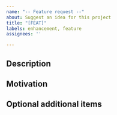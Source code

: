 ```yaml
---
name: "-- Feature request --"
about: Suggest an idea for this project
title: "[FEAT]"
labels: enhancement, feature
assignees: ''

---
```


Description
---

Motivation
---

Optional additional items
---
